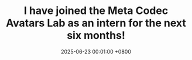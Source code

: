 ---
title: >-
    I have joined the Meta Codec Avatars Lab as an intern for the next six months!
date: 2025-06-23 00:01:00 +0800
---